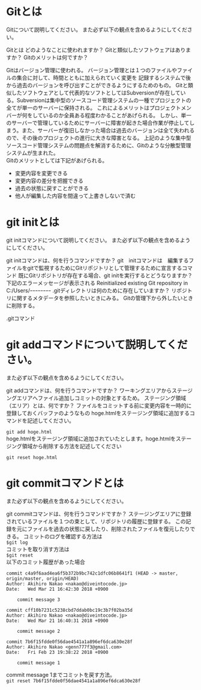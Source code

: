 # Gitとは
Gitについて説明してください。
また必ず以下の観点を含めるようにしてください。

Gitとは
どのようなことに使われますか？
Gitと類似したソフトウェアはありますか？
Gitのメリットは何ですか？

Gitはバージョン管理に使われる。
バージョン管理とは１つのファイルやファイルの集合に対して、時間とともに加えられていく変更を
記録するシステムで後から過去のバージョンを呼び出すことができるようにするためのもの。
Gitと類似したソフトウェアとして代表的なソフトとしてはSubversionが存在している。Subversionは集中型のソースコード管理システムの一種でプロジェクトの全てが単一のサーバーに保持される。
これによるメリットはプロジェクトメンバーが何をしているのか全員ある程度わかることがあげられる。
しかし、単一のサーバーで管理しているためにサーバーに障害が起きた場合作業が停止してしまう。また、サーバーが復旧しなかった場合は過去のバージョンは全て失われるので、その後のプロジェクトの進行に大きな障害となる。
上記のような集中型ソースコード管理システムの問題点を解消するために、Gitのような分散型管理システムが生まれた。  
Gitのメリットとしては下記があげられる。
- 変更内容を変更できる
- 変更内容の差分を把握できる
- 過去の状態に戻すことができる
- 他人が編集した内容を間違って上書きしないで済む  



# git initとは

git initコマンドについて説明してください。
また必ず以下の観点を含めるようにしてください。

git initコマンドは、何を行うコマンドですか？
git　initコマンドは　編集するファイルをgitで監視するためにGitリポジトリとして管理するために宣言するコマンド
既にGitリポジトリが存在する場合、git initを実行するとどうなりますか？
下記のエラーメッセージが表示される
Reinitialized existing Git repository in C:/Users/ｰｰｰｰｰｰｰｰ
.gitディレクトリは何のために存在していますか？
リポジトリに関するメタデータを参照したいときにみる。
Gitの管理下から外したいときに削除する。


.gitコマンド
# git addコマンドについて説明してください。
また必ず以下の観点を含めるようにしてください。

git addコマンドは、何を行うコマンドですか？
ワーキングエリアからステージングエリアへファイル追加しコミットの対象とするため。
ステージング領域（エリア）とは、何ですか？
ファイルをコミットする前に変更内容を一時的に登録しておくバッファのようなもの
hoge.htmlをステージング領域に追加するコマンドを記述してください。

```git add hoge.html```  
hoge.htmlをステージング領域に追加されていたとします。hoge.htmlをステージング領域から削除する方法を記述してください  

```git reset hoge.html```


# git commitコマンドとは
また必ず以下の観点を含めるようにしてください。

git commitコマンドは、何を行うコマンドですか？
ステージングエリアに登録されているファイルを１つの束として、リポジトリの履歴に登録する。
この記録を元にファイルを過去の状態に戻したり、削除されたファイルを復元したりできる。
コミットのログを確認する方法は    
```$git log```  
コミットを取り消す方法は  
```$git reset```  
以下のコミット履歴があった場合  
```
commit c4a9f6aad4ea6f5b372b9bc742c1dfc06b8641f1 (HEAD -> master, origin/master, origin/HEAD)
Author: Akihiro Nakao <nakao@diveintocode.jp>
Date:   Wed Mar 21 16:42:30 2018 +0900

    commit message 3

commit cff10b7231c5238cbd7ddab0bc19c3b7f02ba35d
Author: Akihiro Nakao <nakao@diveintocode.jp>
Date:   Wed Mar 21 16:40:31 2018 +0900

    commit message 2

commit 7b6f15fdde0f56dae4541a1a896ef6dca630e28f
Author: Akihiro Nakao <genn777f3@gmail.com>
Date:   Fri Feb 23 19:38:22 2018 +0900

    commit message 1
```  

commit message 1までコミットを戻す方法。    
```git reset 7b6f15fdde0f56dae4541a1a896ef6dca630e28f```
